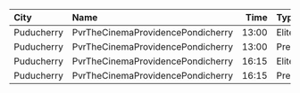 | City       | Name                              |  Time | Type    | Price | Capacity | Booked |
| :--------- | :-------------------------------- | ----: | :------ | ----: | -------: | -----: |
| Puducherry | PvrTheCinemaProvidencePondicherry | 13:00 | Elite   |  150₹ |       83 |     15 |
| Puducherry | PvrTheCinemaProvidencePondicherry | 13:00 | Premium |  110₹ |       31 |      9 |
| Puducherry | PvrTheCinemaProvidencePondicherry | 16:15 | Elite   |  150₹ |       83 |     24 |
| Puducherry | PvrTheCinemaProvidencePondicherry | 16:15 | Premium |  110₹ |       31 |      6 |